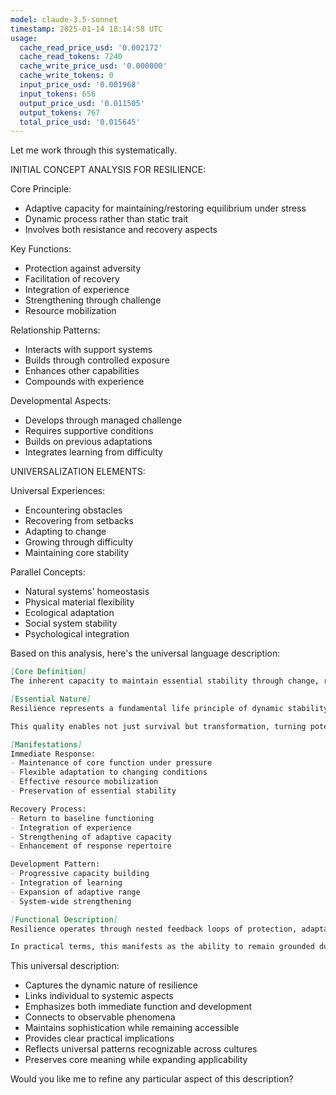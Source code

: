 ```yaml
---
model: claude-3.5-sonnet
timestamp: 2025-01-14 18:14:58 UTC
usage:
  cache_read_price_usd: '0.002172'
  cache_read_tokens: 7240
  cache_write_price_usd: '0.000000'
  cache_write_tokens: 0
  input_price_usd: '0.001968'
  input_tokens: 656
  output_price_usd: '0.011505'
  output_tokens: 767
  total_price_usd: '0.015645'
---
```


Let me work through this systematically.

INITIAL CONCEPT ANALYSIS FOR RESILIENCE:

Core Principle:
- Adaptive capacity for maintaining/restoring equilibrium under stress
- Dynamic process rather than static trait
- Involves both resistance and recovery aspects

Key Functions:
- Protection against adversity
- Facilitation of recovery
- Integration of experience
- Strengthening through challenge
- Resource mobilization

Relationship Patterns:
- Interacts with support systems
- Builds through controlled exposure
- Enhances other capabilities
- Compounds with experience

Developmental Aspects:
- Develops through managed challenge
- Requires supportive conditions
- Builds on previous adaptations
- Integrates learning from difficulty

UNIVERSALIZATION ELEMENTS:

Universal Experiences:
- Encountering obstacles
- Recovering from setbacks
- Adapting to change
- Growing through difficulty
- Maintaining core stability

Parallel Concepts:
- Natural systems' homeostasis
- Physical material flexibility
- Ecological adaptation
- Social system stability
- Psychological integration

Based on this analysis, here's the universal language description:

```markdown
[Core Definition]
The inherent capacity to maintain essential stability through change, restore functioning after disruption, and transform challenges into development. It operates as a dynamic process of continuous adaptation, allowing navigation of difficulty while preserving and enhancing core integrity.

[Essential Nature]
Resilience represents a fundamental life principle of dynamic stability - the ability to absorb disturbance while maintaining essential function and structure. It manifests as both immediate adaptive response and long-term developmental capacity, operating through multiple interconnected systems: psychological, physical, social, and environmental.

This quality enables not just survival but transformation, turning potentially destructive forces into catalysts for growth. It combines flexibility with core stability, resistance with adaptation, and protection with development, representing a universal pattern of sustainable existence through change.

[Manifestations]
Immediate Response:
- Maintenance of core function under pressure
- Flexible adaptation to changing conditions
- Effective resource mobilization
- Preservation of essential stability

Recovery Process:
- Return to baseline functioning
- Integration of experience
- Strengthening of adaptive capacity
- Enhancement of response repertoire

Development Pattern:
- Progressive capacity building
- Integration of learning
- Expansion of adaptive range
- System-wide strengthening

[Functional Description]
Resilience operates through nested feedback loops of protection, adaptation, and development. When challenge occurs, immediate protective mechanisms activate while adaptive processes engage, modulating response intensity and type. This initial response creates conditions for recovery, while the integration of experience builds enhanced capacity for future challenges. The process continuously refines itself through each iteration, creating increasingly sophisticated response patterns.

In practical terms, this manifests as the ability to remain grounded during difficulty, recover effectively from disruption, and emerge strengthened from challenges. It enables maintaining essential functioning while adapting to change, learning from experience, and developing enhanced capabilities through engagement with difficulty. This quality proves essential for sustainable development and long-term flourishing across all scales of human experience.
```

This universal description:
- Captures the dynamic nature of resilience
- Links individual to systemic aspects
- Emphasizes both immediate function and development
- Connects to observable phenomena
- Maintains sophistication while remaining accessible
- Provides clear practical implications
- Reflects universal patterns recognizable across cultures
- Preserves core meaning while expanding applicability

Would you like me to refine any particular aspect of this description?